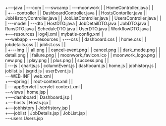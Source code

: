 +---java
|   \---com
|       \---swcamp
|           \---moonwork
|               |   HomeController.java
|               |   
|               +---controller
|               |       DashboardController.java
|               |       HostsContorller.java
|               |       JobHistoryController.java
|               |       JobListController.java
|               |       UsersController.java
|               |       
|               \---model
|                   \---dto
|                           HostDTO.java
|                           JobDetailDTO.java
|                           JobDTO.java
|                           RunsDTO.java
|                           ScheduleDTO.java
|                           UserDTO.java
|                           WorkflowDTO.java
|                           
+---resources
|       log4j.xml
|       mybatis-config.xml
|       
\---webapp
    +---resources
    |   +---css
    |   |       dashboard.css
    |   |       home.css
    |   |       jobdetails.css
    |   |       joblist.css
    |   |       
    |   +---img
    |   |       all.png
    |   |       cancel-event.png
    |   |       cancel.png
    |   |       dark_mode.png
    |   |       detail.png
    |   |       failure.png
    |   |       moonwork_favicon.ico
    |   |       moonwork_logo.png
    |   |       new.png
    |   |       play.png
    |   |       plus.png
    |   |       success.png
    |   |       
    |   \---js
    |           chartjs.js
    |           columnEvent.js
    |           dashboard.js
    |           home.js
    |           jobhistory.js
    |           joblist.js
    |           jsgrid.js
    |           userEvent.js
    |           
    \---WEB-INF
        |   web.xml
        |   
        +---spring
        |   |   root-context.xml
        |   |   
        |   \---appServlet
        |           servlet-context.xml
        |           
        \---views
            |   home.jsp
            |   
            +---dashboard
            |       Dashboard.jsp
            |       
            +---hosts
            |       Hosts.jsp
            |       
            +---jobhistory
            |       JobHistory.jsp
            |       
            +---joblist
            |       JobDetails.jsp
            |       JobList.jsp
            |       
            \---users
                    Users.jsp
